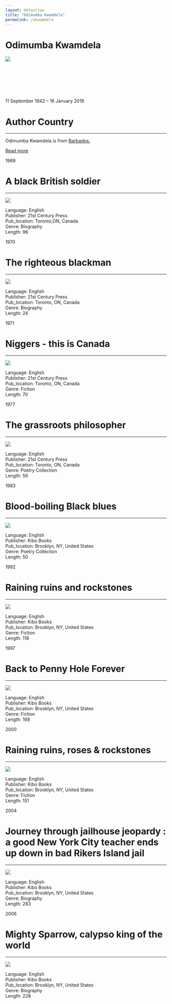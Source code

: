 ```yaml
---
layout: defaultau
title: "Odimumba Kwamdela"
permalink: /okwamdela
---
```

<!-- partial:index.partial.html -->
<div class="content">
    <h1>Odimumba Kwamdela</h1>
    <div class="quote">
        <div><img src="https://m.media-amazon.com/images/I/91IiRXfyIXL._SX450_.jpg" class="logo"></div>
    </div>
    <div class="timeline">
        <div style="padding-bottom:100px;"></div>
        <div class="block">
            <div class="date right"><p class="right"> 11 September 1942 – 16 January 2019 </p></div>
            <div class="dot"></div>
            <div class="left first">
            <div class="author_country">
                <h1>Author Country</h1><hr>
          <div class="aclocation">   <p> Odimumba Kwamdela is from <a href="http://localhost:4000/12">Barbados.</a></p></div>
              <div class="acreadmore">   <a href="https://en.wikipedia.org/wiki/Odimumba_Kwamdela">Read more</a></div>
            </div>
            </div>
        </div>
        <div class="block">
            <div class="date left"><p class="left">1969</p></div>
            <div class="dot"></div>
            <div class="right">
                <h1>A black British soldier</h1><hr>
                <p><img src="https://images-na.ssl-images-amazon.com/images/I/512RzGcoKZL._SX305_BO1,204,203,200_.jpg"></p>
                <p>
                Language: English <br/>
                Publisher: 21st Century Press <br/>
                Pub_location: Toronto,ON, Canada <br/>
                Genre: Biography <br/>
                Length: 96 <br/>
                </p>
            </div>
        </div>
        </div>
        <div class="block">
            <div class="date left"><p class="left">1970</p></div>
            <div class="dot"></div>
            <div class="right">
                <h1>The righteous blackman</h1><hr>
                <p><img src="https://m.media-amazon.com/images/I/91IiRXfyIXL._SX450_.jpg"></p>
                <p>
                Language: English <br/>
                Publisher: 21st Century Press <br/>
                Pub_location: Toronto, ON, Canada <br/>
                Genre: Biography <br/>
                Length: 24 <br/>
                </p>
            </div>
        </div>
        <div class="block">
            <div class="date right"><p class="right">1971</p></div>
            <div class="dot"></div>
            <div class="left">
                <h1>Niggers - this is Canada</h1><hr>
                <p><img src="https://i.gr-assets.com/images/S/compressed.photo.goodreads.com/books/1266941317l/6896108.jpg"></p>
                <p>
                Language: English <br/>
                Publisher: 21st Century Press  <br/>
                Pub_location: Toronto, ON, Canada <br/>
                Genre: Fiction <br/>
                Length: 70 <br/>
                </p>
            </div>
        </div>
        <div class="block">
            <div class="date left"><p class="left hide">1977</p></div>
            <div class="dot"></div>
            <div class="right hide">
                <h1>The grassroots philosopher</h1><hr>
                <p><img src="https://images-na.ssl-images-amazon.com/images/I/512VSGKZR7L._SX309_BO1,204,203,200_.jpg"></p>
                <p>
                Language: English <br/>
                Publisher: 21st Century Press <br/>
                Pub_location: Toronto, ON, Canada <br/>
                Genre: Poetry Collection <br/>
                Length: 56 <br/>
                </p>
            </div>
        </div>
        <div class="block">
            <div class="date right"><p class="right">1983</p></div>
            <div class="dot"></div>
            <div class="right">
                <h1>Blood-boiling Black blues </h1><hr>
                <p><img src="https://m.media-amazon.com/images/I/91IiRXfyIXL._SX450_.jpg"></p>
                <p>
                Language: English <br/>
                Publisher: Kibo Books <br/>
                Pub_location: Brooklyn, NY, United States <br/>
                Genre: Poetry Collection <br/>
                Length: 50 <br/>
                </p>
            </div>
        </div>
        <div class="block">
            <div class="date left"><p class="left">1992</p></div>
            <div class="dot"></div>
            <div class="right">
                <h1>Raining ruins and rockstones</h1><hr>
                <p><img src="https://images-na.ssl-images-amazon.com/images/I/518WS66NGDL._SX285_BO1,204,203,200_.jpg"></p>
                <p>
                Language: English <br/>
                Publisher: Kibo Books <br/>
                Pub_location: Brooklyn, NY, United States <br/>
                Genre: Fiction <br/>
                Length: 118 <br/>
                </p>
            </div>
        </div>
        <div class="block">
            <div class="date right"><p class="right">1997</p></div>
            <div class="dot"></div>
            <div class="left">
                <h1>Back to Penny Hole Forever</h1><hr>
                <p><img src="https://images-na.ssl-images-amazon.com/images/I/51W8JSYZWZL._SY291_BO1,204,203,200_QL40_FMwebp_.jpg"></p>
                <p>
                Language: English <br/>
                Publisher: Kibo Books <br/>
                Pub_location: Brooklyn, NY, United States<br/>
                Genre: Fiction <br/>
                Length: 168 <br/>
                </p>
            </div>
        </div>
        <div class="block">
            <div class="date left"><p class="left hide">2000</p></div>
            <div class="dot"></div>
            <div class="right hide">
                <h1>Raining ruins, roses & rockstones</h1><hr>
                <p><img src="https://images-na.ssl-images-amazon.com/images/I/517f48Lq0BL._SX309_BO1,204,203,200_.jpg"></p>
                <p>
                Language: English <br/>
                Publisher: Kibo Books <br/>
                Pub_location: Brooklyn, NY, United States <br/>
                Genre: Fiction <br/>
                Length: 151 <br/>
                </p>
            </div>
        </div>
        <div class="block">
            <div class="date right"><p class="right">2004</p></div>
            <div class="dot"></div>
            <div class="left">
                <h1>Journey through jailhouse jeopardy : a good New York City teacher ends up down in bad Rikers Island jail</h1><hr>
                <p><img src="https://images-eu.ssl-images-amazon.com/images/I/519xjTyP55L._SY264_BO1,204,203,200_QL40_FMwebp_.jpg"></p>
                <p>
                Language: English <br/>
                Publisher: Kibo Books <br/>
                Pub_location: Brooklyn, NY, United States<br/>
                Genre: Biography <br/>
                Length: 283 <br/>
                </p>
            </div>
        </div>
        <div class="block">
            <div class="date left"><p class="left hide">2006</p></div>
            <div class="dot"></div>
            <div class="right hide">
                <h1>Mighty Sparrow, calypso king of the world</h1><hr>
                <p><img src="https://i.gr-assets.com/images/S/compressed.photo.goodreads.com/books/1266856180l/6745070.jpg"></p>
                <p>
                Language: English <br/>
                Publisher: Kibo Books <br/>
                Pub_location: Brooklyn, NY, United States <br/>
                Genre: Biography <br/>
                Length: 228 <br/>
                </p>
            </div>
        </div>

</div>
<!-- partial -->
  <script src='https://cdnjs.cloudflare.com/ajax/libs/jquery/3.1.1/jquery.min.js'></script><script  src="assets/js/authorscript.js"></script>
